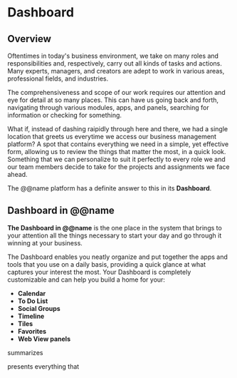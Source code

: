 # Dashboard

## Overview

Oftentimes in today's business environment, we take on many roles and responsibilities and, respectively, carry out all kinds of tasks and actions. 
Many experts, managers, and creators are adept to work in various areas, professional fields, and industries.  

The comprehensiveness and scope of our work requires our attention and eye for detail at so many places. 
This can have us going back and forth, navigating through various modules, apps, and panels, searching for information or checking for something.  

What if, instead of dashing raipidly through here and there, we had a single location that greets us everytime we access our business management platform? 
A spot that contains everything we need in a simple, yet effective form, allowing us to review the things that matter the most, in a quick look. 
Something that we can personalize to suit it perfectly to every role we and our team members decide to take for the projects and assignments we face ahead.  

The @@name platform has a definite answer to this in its **Dashboard**.  

## Dashboard in @@name

**The Dashboard in @@name** is the one place in the system that brings to your attention all the things necessary to start your day and go through it winning at your business.  

The Dashboard enables you neatly organize and put together the apps and tools that you use on a daily basis, providing a quick glance at what captures your interest the most. 
Your Dashboard is completely customizable and can help you build a home for your:  

* **Calendar**
* **To Do List**
* **Social Groups**
* **Timeline**
* **Tiles**
* **Favorites**
* **Web View panels**



summarizes


presents everything that
